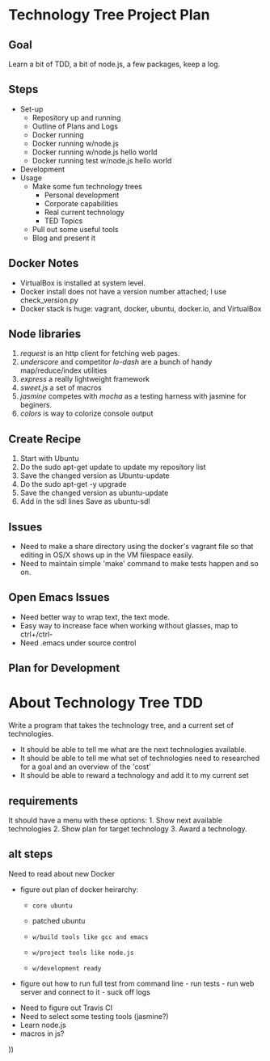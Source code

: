 Technology Tree Project Plan
===


Goal
----
   Learn a bit of TDD, a bit of node.js, a few packages, keep a log.

Steps
----
*   Set-up
    *   Repository up and running
    *   Outline of Plans and Logs
    *   Docker running
    *   Docker running w/node.js
    * Docker running w/node.js hello world
    * Docker running test w/node.js hello world
* Development
* Usage
  * Make some fun technology trees
      * Personal development
      * Corporate capabilities
      * Real current technology
      * TED Topics
  * Pull out some useful tools
  *  Blog and present it

Docker Notes
----
*   VirtualBox is installed at system level.
*   Docker install does not have a version number attached; I use check_version.py
*   Docker stack is huge:  vagrant, docker, ubuntu, docker.io, and VirtualBox


Node libraries
-

1.  *request* is an http client for fetching web pages.
2.  *underscore* and competitor *lo-dash* are a bunch of handy map/reduce/index utilities
3.  *express* a really lightweight framework
4.  *sweet.js* a set of macros
5.  *jasmine* competes with *mocha* as a testing harness with jasmine for beginers.
6.  *colors* is way to colorize console output




Create Recipe
----
1.   Start with Ubuntu
2.   Do the
    sudo apt-get update
      to update my repository list
3.  Save the changed version as Ubuntu-update
4.  Do the
   sudo apt-get -y upgrade
5.  Save the changed version as ubuntu-update
6.  Add in the sdl lines
      Save as ubuntu-sdl

Issues
---

*  Need to make a share directory using the docker's vagrant file so that editing in OS/X shows up in the VM filespace easily.
*  Need to maintain simple 'make' command to make tests happen and so on.

Open Emacs Issues
--

* Need better way to wrap text, the text mode.
* Easy way to increase face when working without glasses, map to ctrl+/ctrl-
* Need .emacs under source control


Plan for Development
---------------------


About Technology Tree TDD
=============

Write a program that takes the technology tree, and a current set of technologies.

*  It should be able to tell me what are the next technologies available.
* It should be able to tell me what set of technologies need to researched
  for a goal and an overview of the 'cost'
* It should be able to reward a technology and add it to my current set

requirements
-----

   It should have a menu with these options:
      1.  Show next available technologies
      2.  Show plan for target technology
      3.  Award a technology.


alt steps
---------

   Need to read about new Docker
   -   figure out plan of docker heirarchy:
       *     core ubuntu
       *    patched ubuntu
       *     w/build tools like gcc and emacs
       *     w/project tools like node.js
       *     w/development ready
   - figure out how to run full test from command line
         - run tests
         - run web server and connect to it
         - suck off logs

   * Need to figure out Travis CI
   * Need to select some testing tools (jasmine?)
   * Learn node.js
   * macros in js?



))
